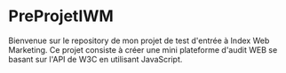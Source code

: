 # PreProjetIWM
Bienvenue sur le repository de mon projet de test d'entrée à Index Web Marketing.
Ce projet consiste à créer une mini plateforme d'audit WEB se basant sur l'API de W3C en utilisant JavaScript.
